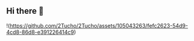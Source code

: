 ## Hi there 👋


!(https://github.com/2Tucho/2Tucho/assets/105043263/fefc2623-54d9-4cd8-86d8-e391226414c9)

